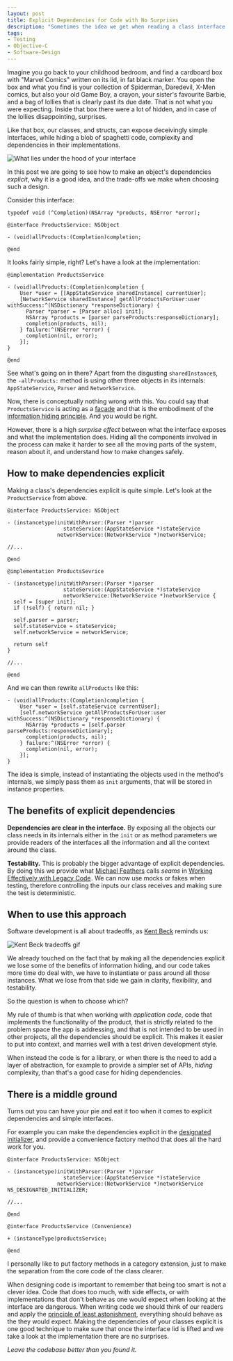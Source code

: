 ```yaml
---
layout: post
title: Explicit Dependencies for Code with No Surprises
description: "Sometimes the idea we get when reading a class interface is different from what is actually going on inside its implementation, for example there could be several hidden dependencies. Making a class dependency explicit in its interface is a useful technique to make the code simpler to understand, and easier to test."
tags:
- Testing
- Objective-C
- Software-Design
---
```


Imagine you go back to your childhood bedroom, and find a cardboard box with "Marvel Comics" written on its lid, in fat black marker. You open the box and what you find is your collection of Spiderman, Daredevil, X-Men comics, but also your old Game Boy, a crayon, your sister's favourite Barbie, and a bag of lollies that is clearly past its due date. That is not what you were expecting. Inside that box there were a lot of hidden, and in case of the lollies disappointing, surprises.

Like that box, our classes, and structs, can expose deceivingly simple interfaces, while hiding a blob of spaghetti code, complexity and dependencies in their implementations.

![What lies under the hood of your interface](https://s3.amazonaws.com/mokacoding/2015-08-11-mistrey-box-implementation.jpg)

In this post we are going to see how to make an object's dependencies _explicit_, why it is a good idea, and the trade-offs we make when choosing such a design.

Consider this interface:

```objc
typedef void (^Completion)(NSArray *products, NSError *error);

@interface ProductsService: NSObject

- (void)allProducts:(Completion)completion;

@end
```

It looks fairly simple, right? Let's have a look at the implementation:

```objc
@implementation ProductsService

- (void)allProducts:(Completion)completion {
    User *user = [[AppStateService sharedInstance] currentUser];
    [NetworkService sharedInstance] getAllProductsForUser:user withSuccess:^(NSDictionary *responseDictionary) {
      Parser *parser = [Parser alloc] init];
      NSArray *products = [parser parseProducts:responseDictionary];
      completion(products, nil);
    } failure:^(NSError *error) {
      completion(nil, error);
    }];
}

@end
```

See what's going on in there? Apart from the disgusting `sharedInstance`s, the `-allProducts:` method is using other three objects in its internals: `AppStateService`, `Parser` and `NetworkService`.

Now, there is conceptually nothing wrong with this. You could say that `ProductsService` is acting as a [facade](https://en.wikipedia.org/wiki/Facade_pattern) and that is the embodiment of the [information hiding principle](https://en.wikipedia.org/wiki/Information_hiding). And you would be right.

However, there is a high _surprise effect_ between what the interface exposes and what the implementation does. Hiding all the components involved in the process can make it harder to see all the moving parts of the system, reason about it, and understand how to make changes safely.

## How to make dependencies explicit

Making a class's dependencies explicit is quite simple. Let's look at the `ProductService` from above.

```objc
@interface ProductsService: NSObject

- (instancetype)initWithParser:(Parser *)parser
                  stateService:(AppStateService *)stateService
                networkService:(NetworkService *)networkService;

//...

@end

@implementation ProductsSevrice

- (instancetype)initWithParser:(Parser *)parser
                  stateService:(AppStateService *)stateService
                  networkService:(NetworkService *)networkService {
  self = [super init];
  if (!self) { return nil; }

  self.parser = parser;
  self.stateService = stateService;
  self.networkService = networkService;

  return self
}

//...

@end
```

And we can then rewrite `allProducts` like this:

```objc
- (void)allProducts:(Completion)completion {
    User *user = [self.stateService currentUser];
    [self.networkService getAllProductsForUser:user withSuccess:^(NSDictionary *responseDictionary) {
      NSArray *products = [self.parser parseProducts:responseDictionary];
      completion(products, nil);
    } failure:^(NSError *error) {
      completion(nil, error);
    }];
}
```

The idea is simple, instead of instantiating the objects used in the method's internals, we simply pass them as `init` arguments, that will be stored in instance properties.

## The benefits of explicit dependencies

**Dependencies are clear in the interface.** By exposing all the objects our class needs in its internals either in the `init` or as method parameters we provide readers of the interfaces all the information and all the context around the class.

**Testability.** This is probably the bigger advantage of explicit dependencies. By doing this we provide what [Michael Feathers](http://objectmentor.com/omTeam/feathers_m.html) calls _seams_ in <a href="http://www.amazon.com/gp/product/0131177052/ref=as_li_tl?ie=UTF8&camp=1789&creative=9325&creativeASIN=0131177052&linkCode=as2&tag=mokacoding09-20&linkId=N5TQLGWRTPQNXM7B">Working Effectively with Legacy Code</a><img src="http://ir-na.amazon-adsystem.com/e/ir?t=mokacoding09-20&l=as2&o=1&a=0131177052" width="1" height="1" border="0" alt="" style="border:none !important; margin:0px !important; display: inline;" />. We can now use mocks or fakes when testing, therefore controlling the inputs our class receives and making sure the test is deterministic.

## When to use this approach

Software development is all about tradeoffs, as [Kent Beck](https://twitter.com/kentbeck) reminds us:

![Kent Beck tradeoffs gif](https://s3.amazonaws.com/mokacoding/tradeoffs.gif)

We already touched on the fact that by making all the dependencies explicit we lose some of the benefits of information hiding, and our code takes more time do deal with, we have to instantiate or pass around all those instances. What we lose from that side we gain in clarity, flexibility, and testability.

So the question is when to choose which?

My rule of thumb is that when working with _application code_, code that implements the functionality of the product, that is strictly related to the problem space the app is addressing, and that is not intended to be used in other projects, all the dependencies should be explicit. This makes it easier to put into context, and marries well with a test driven development style.

When instead the code is for a library, or when there is the need to add a layer of abstraction, for example to provide a simpler set of APIs, _hiding_ complexity, than that's a good case for hiding dependencies.

## There is a middle ground

Turns out you can have your pie and eat it too when it comes to explicit dependencies and simple interfaces.

For example you can make the dependencies explicit in the [designated initializer](https://developer.apple.com/library/mac/documentation/General/Conceptual/CocoaEncyclopedia/Initialization/Initialization.html#//apple_ref/doc/uid/TP40010810-CH6-SW3), and provide a convenience factory method that does all the hard work for you.

```objc
@interface ProductsService: NSObject

- (instancetype)initWithParser:(Parser *)parser
                  stateService:(AppStateService *)stateService
                networkService:(NetworkService *)networkService NS_DESIGNATED_INITIALIZER;

//...

@end

@interface ProductsService (Convenience)

+ (instanceType)productsService;

@end
```

I personally like to put factory methods in a category extension, just to make the separation from the core code of the class clearer.

When designing code is important to remember that being too smart is not a clever idea. Code that does too much, with side effects, or with implementations that don't behave as one would expect when looking at the interface are dangerous. When writing code we should think of our readers and apply the [principle of least astonishment](https://en.wikipedia.org/wiki/Principle_of_least_astonishment), everything should behave as the they would expect. Making the dependencies of your classes explicit is one good technique to make sure that once the interface lid is lifted and we take a look at the implementation there are no surprises.

_Leave the codebase better than you found it._

